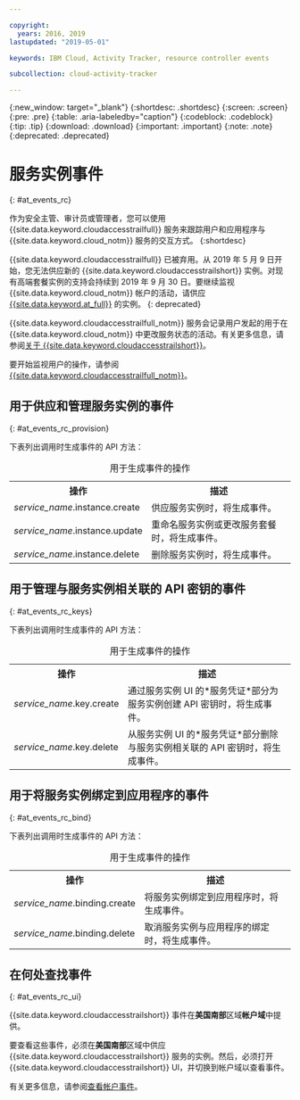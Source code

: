 ```yaml
---

copyright:
  years: 2016, 2019
lastupdated: "2019-05-01"

keywords: IBM Cloud, Activity Tracker, resource controller events

subcollection: cloud-activity-tracker

---
```


{:new_window: target="_blank"}
{:shortdesc: .shortdesc}
{:screen: .screen}
{:pre: .pre}
{:table: .aria-labeledby="caption"}
{:codeblock: .codeblock}
{:tip: .tip}
{:download: .download}
{:important: .important}
{:note: .note}
{:deprecated: .deprecated}

# 服务实例事件  
{: #at_events_rc}

作为安全主管、审计员或管理者，您可以使用 {{site.data.keyword.cloudaccesstrailfull}} 服务来跟踪用户和应用程序与 {{site.data.keyword.cloud_notm}} 服务的交互方式。
{:shortdesc}

{{site.data.keyword.cloudaccesstrailfull}} 已被弃用。从 2019 年 5 月 9 日开始，您无法供应新的 {{site.data.keyword.cloudaccesstrailshort}} 实例。对现有高端套餐实例的支持会持续到 2019 年 9 月 30 日。要继续监视 {{site.data.keyword.cloud_notm}} 帐户的活动，请供应 [{{site.data.keyword.at_full}}](/docs/services/Activity-Tracker-with-LogDNA?topic=logdnaat-getting-started#getting-started) 的实例。
{: deprecated}

{{site.data.keyword.cloudaccesstrailfull_notm}} 服务会记录用户发起的用于在 {{site.data.keyword.cloud_notm}} 中更改服务状态的活动。有关更多信息，请参阅[关于 {{site.data.keyword.cloudaccesstrailshort}}](/docs/services/cloud-activity-tracker?topic=cloud-activity-tracker-activity_tracker_ov#activity_tracker_ov)。

要开始监视用户的操作，请参阅[{{site.data.keyword.cloudaccesstrailfull_notm}}](/docs/services/cloud-activity-tracker?topic=cloud-activity-tracker-getting-started)。 


## 用于供应和管理服务实例的事件
{: #at_events_rc_provision}

下表列出调用时生成事件的 API 方法：

<table>
  <caption>用于生成事件的操作</caption>
  <tr>
    <th>操作</th>
	  <th>描述</th>
  </tr>
  <tr>
    <td><i>service_name</i>.instance.create</td>
	  <td>供应服务实例时，将生成事件。</td>
  </tr>
  <tr>
    <td><i>service_name</i>.instance.update</td>
	  <td>重命名服务实例或更改服务套餐时，将生成事件。</td>
  </tr>
  <tr>
    <td><i>service_name</i>.instance.delete</td>
	  <td>删除服务实例时，将生成事件。</td>
  </tr>
</table>


##  用于管理与服务实例相关联的 API 密钥的事件
{: #at_events_rc_keys}

下表列出调用时生成事件的 API 方法：

<table>
  <caption>用于生成事件的操作</caption>
  <tr>
    <th>操作</th>
	  <th>描述</th>
  </tr>
  <tr>
    <td><i>service_name</i>.key.create</td>
	  <td>通过服务实例 UI 的*服务凭证*部分为服务实例创建 API 密钥时，将生成事件。</td>
  </tr>
  <tr>
    <td><i>service_name</i>.key.delete</td>
	  <td>从服务实例 UI 的*服务凭证*部分删除与服务实例相关联的 API 密钥时，将生成事件。</td>
  </tr>
</table>

##  用于将服务实例绑定到应用程序的事件
{: #at_events_rc_bind}

下表列出调用时生成事件的 API 方法：

<table>
  <caption>用于生成事件的操作</caption>
  <tr>
    <th>操作</th>
	  <th>描述</th>
  </tr>
  <tr>
    <td><i>service_name</i>.binding.create</td>
	  <td>将服务实例绑定到应用程序时，将生成事件。</td>
  </tr>
  <tr>
    <td><i>service_name</i>.binding.delete</td>
	  <td>取消服务实例与应用程序的绑定时，将生成事件。</td>
  </tr>
</table>




## 在何处查找事件
{: #at_events_rc_ui}

{{site.data.keyword.cloudaccesstrailshort}} 事件在**美国南部**区域**帐户域**中提供。

要查看这些事件，必须在**美国南部**区域中供应 {{site.data.keyword.cloudaccesstrailshort}} 服务的实例。然后，必须打开 {{site.data.keyword.cloudaccesstrailshort}} UI，并切换到帐户域以查看事件。 

有关更多信息，请参阅[查看帐户事件](/docs/services/cloud-activity-tracker/how-to/manage-events-ui?topic=cloud-activity-tracker-view_acc_events#view_acc_events_account_events)。



